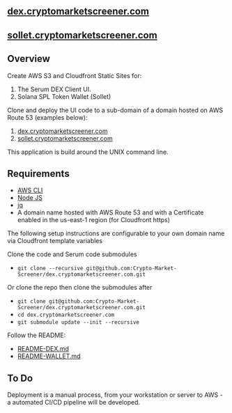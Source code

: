 ## [dex.cryptomarketscreener.com](https://dex.cryptomarketscreener.com)

## [sollet.cryptomarketscreener.com](https://sollet.cryptomarketscreener.com)

## Overview

Create AWS S3 and Cloudfront Static Sites for:

1. The Serum DEX Client UI.
2. Solana SPL Token Wallet (Sollet)

Clone and deploy the UI code to a sub-domain of a domain hosted on AWS Route 53 (examples below):

1. [dex.cryptomarketscreener.com](https://dex.cryptomarketscreener.com)
1. [sollet.cryptomarketscreener.com](https://sollet.cryptomarketscreener.com)

This application is build around the UNIX command line.

## Requirements

- [AWS CLI](https://docs.aws.amazon.com/cli/latest/userguide/cli-chap-install.html)
- [Node JS](https://nodejs.org/en/download/)
- [jq](https://stedolan.github.io/jq/)
- A domain name hosted with AWS Route 53 and with a Certificate enabled in the us-east-1 region (for Cloudfront https)

The following setup instructions are configurable to your own domain name via Cloudfront template variables

Clone the code and Serum code submodules

- `git clone --recursive git@github.com:Crypto-Market-Screener/dex.cryptomarketscreener.com.git`

Or clone the repo then clone the submodules after

- `git clone git@github.com:Crypto-Market-Screener/dex.cryptomarketscreener.com.git`
- `cd dex.cryptomarketscreener.com`
- `git submodule update --init --recursive`

Follow the README:

- [README-DEX.md](README-DEX.md)
- [README-WALLET.md](README-WALLET.md)

## To Do

Deployment is a manual process, from your workstation or server to AWS - a automated CI/CD pipeline will be developed.
